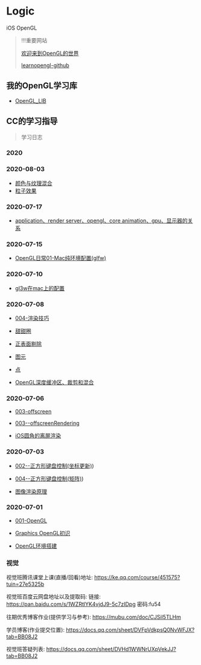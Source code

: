 # Logic
iOS OpenGL

>!!!重要网站
>
>[欢迎来到OpenGL的世界](https://learnopengl-cn.github.io)
>
>[learnopengl-github](https://github.com/LearnOpenGL-CN/LearnOpenGL-CN)


## 我的OpenGL学习库

- [OpenGL_LIB](https://github.com/usiege/OpenGL_LIB)


## CC的学习指导
> 学习日志


### 2020

### 2020-08-03

- [颜色与纹理混合]()
- [粒子效果]()

### 2020-07-17

- [application、render server、opengl、core animation、gpu、显示器的关系](https://www.cnblogs.com/feng9exe/p/10339907.html)

### 2020-07-15

- [OpenGL日常01-Mac纯环境配置(glfw)](https://www.jianshu.com/p/158daf985cd6)

### 2020-07-10

- [gl3w在mac上的配置](glfw/glew/gl3w与Mac的纠葛)

### 2020-07-08

- [004-渲染技巧](./Graphics/004-渲染技巧)
- [甜甜圈](./Graphics/code/004-torus.cpp)
- [正表面剔除](./Graphics/code/004-cullface.cpp)
- [图元](./Graphics/code/004-primitive.cpp)
- [点](./Graphics/code/004-point.cpp)

- [OpenGL深度缓冲区、裁剪和混合](https://www.jianshu.com/p/f8e3a6443b20)

### 2020-07-06

- [003-offscreen](./Graphics/003-offscreen)
- [003--offscreenRendering](./Graphics/code/003--offscreenRendering)

- [iOS圆角的离屏渲染](https://juejin.im/post/5f0339505188252e817c6c02)

### 2020-07-03

- [002--正方形键盘控制(坐标更新)](./Graphics/code/002-updateframe.cpp))
- [004--正方形键盘控制(矩阵)](./Graphics/code/003-keymove.cpp))

- [图像渲染原理](http://chuquan.me/2018/09/25/ios-graphics-render-principle/)

### 2020-07-01 

- [001-OpenGL](./Graphics/code/01OpenGL)

- [Graphics OpenGL初识](./Graphics/001-开课)
- [OpenGL环境搭建](./Graphics/000-环境)

### 视觉

视觉班腾讯课堂上课(直播/回看)地址: https://ke.qq.com/course/451575?tuin=27e5325b 

视觉班百度云网盘地址以及提取码: 链接: https://pan.baidu.com/s/1WZRtlYK4vjdJ9-5c7zIDpg 密码:fu54 

往期优秀博客作业(提供学习与参考): https://mubu.com/doc/CJSil5TLHm 

学员博客(作业提交位置): https://docs.qq.com/sheet/DVFpVdkpsQ0NvWFJX?tab=BB08J2 

视觉班答疑列表: https://docs.qq.com/sheet/DVHd1WWNrUXpVekJJ?tab=BB08J2
